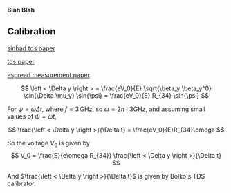 **Blah Blah**


## Calibration ##

[sinbad tds paper](https://iopscience.iop.org/article/10.1088/1742-6596/874/1/012078/pdf)

[tds paper](https://cds.cern.ch/record/556141/files/wpah116.pdf)

[espread measurement paper](https://journals.aps.org/prab/pdf/10.1103/PhysRevAccelBeams.24.064201)


$$
\left < \Delta y \right > = \frac{eV_0}{E} \sqrt{\beta_y \beta_y^0} \sin{\Delta \mu_y} \sin{\psi} = \frac{eV_0}{E} R_{34} \sin{\psi}
$$

For $\psi = \omega \Delta t$, where $f=3\,\mathrm{GHz}$, so $\omega=2\pi\cdot{}3\mathrm{GHz}$, and assuming small values of $\psi=\omega t$,

$$
\frac{\left < \Delta y \right >}{\Delta t} = \frac{eV_0}{E}R_{34}\omega
$$

So the voltage $V_0$ is given by
$$
V_0 = \frac{E}{e\omega R_{34}} \frac{\left < \Delta y \right >}{\Delta t}
$$


And $\frac{\left < \Delta y \right >}{\Delta t}$ is given by Bolko's TDS calibrator.



